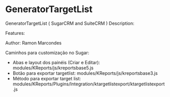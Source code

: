 # GeneratorTargetList
GeneratorTargetList  ( SugarCRM and SuiteCRM )
Description:

Features: 

Author: Ramon Marcondes

Caminhos para customização no Sugar:
- Abas e layout dos painéis (Criar e Editar): modules/KReports/js/kreportsbase5.js
- Botão para exportar targetlist: modules/KReports/js/kreportsbase3.js
- Método para exportar target list: modules/KReports/Plugins/Integration/ktargetlistexport/ktargetlistexport.js
